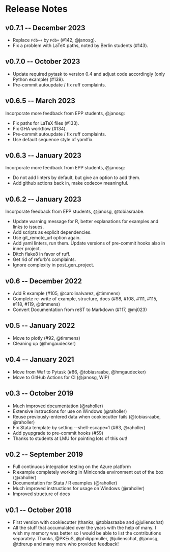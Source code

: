 # Release Notes

## v0.7.1 -- December 2023

- Replace `Pdb++` by `Pdb+` (#142, @janosg).
- Fix a problem with LaTeX paths, noted by Berlin students (#143).

## v0.7.0 -- October 2023

- Update required pytask to version 0.4 and adjust code accordingly (only Python
  example) (#139).
- Pre-commit autoupdate / fix ruff complaints.

## v0.6.5 -- March 2023

Incorporate more feedback from EPP students, @janosg:

- Fix paths for LaTeX files (#133).
- Fix GHA workflow (#134).
- Pre-commit autoupdate / fix ruff complaints.
- Use default sequence style of yamlfix.

## v0.6.3 -- January 2023

Incorporate more feedback from EPP students, @janosg:

- Do not add linters by default, but give an option to add them.
- Add github actions back in, make codecov meaningful.

## v0.6.2 -- January 2023

Incorporate feedback from EPP students, @janosg, @tobiasraabe.

- Update warning message for R, better explanations for examples and links to issues.
- Add scripts as explicit dependencies.
- Use git_remote_url option again.
- Add yaml linters, run them. Update versions of pre-commit hooks also in inner project.
- Ditch flake8 in favor of ruff.
- Get rid of refurb's complaints.
- Ignore complexity in post_gen_project.

## v0.6 -- December 2022

- Add R example (#105, @carolinalvarez, @timmens)
- Complete re-write of example, structure, docs (#98, #108, #111, #115, #118, #119, @timmens)
- Convert Documentation from reST to Markdown (#117, @mj023)

## v0.5 -- January 2022

- Move to plotly (#92, @timmens)
- Cleaning up (@hmgaudecker)

## v0.4 -- January 2021

- Move from Waf to Pytask (#86, @tobiasraabe, @hmgaudecker)
- Move to GitHub Actions for CI (@janosg, WIP)

## v0.3 -- October 2019

- Much improved documentation (@raholler)
- Extensive instructions for use on Windows (@raholler)
- Reuse previously-entered data when cookiecutter fails
  (@tobiasraabe, @raholler)
- Fix Stata template by setting <span
  class="title-ref">--shell-escape=1</span> (#63, @raholler)
- Add pyupgrade to pre-commit hooks (#59)
- Thanks to students at LMU for pointing lots of this out!

## v0.2 -- September 2019

- Full continuous integration testing on the Azure platform
- R example completely working in Miniconda environment out of the
  box (@raholler)
- Documentation for Stata / R examples (@raholler)
- Much improved instructions for usage on Windows (@raholler)
- Improved structure of docs

## v0.1 -- October 2018

- First version with cookiecutter (thanks, @tobiasraabe
  and @julienschat)
- All the stuff that accumulated over the years with the help of many.
  I wish my memory was better so I would be able to list the
  contributions separately. Thanks, @PKEuS, @philippmuller,
  @julienschat, @janosg, @tdrerup and many more who provided feedback!
